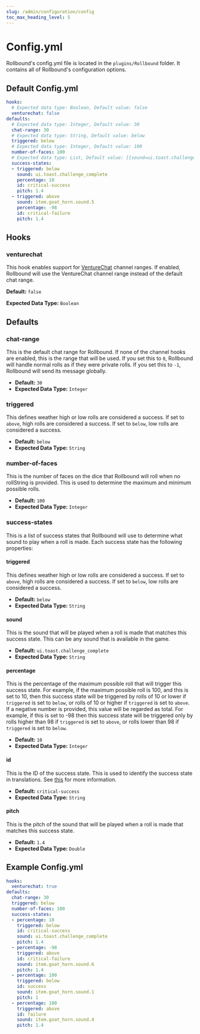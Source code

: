 ```yaml
---
slug: /admin/configuration/config
toc_max_heading_level: 5
---
```


# Config.yml

Rollbound's config.yml file is located in the `plugins/Rollbound` folder. It contains all of Rollbound's configuration options.

## Default Config.yml

```yaml title="plugins/Rollbound/config.yml"
hooks:
  # Expected data type: Boolean, Default value: false
  venturechat: false
defaults:
  # Expected data type: Integer, Default value: 30
  chat-range: 30
  # Expected data type: String, Default value: below
  triggered: below
  # Expected data type: Integer, Default value: 100
  number-of-faces: 100
  # Expected data type: List, Default value: [{sound=ui.toast.challenge_complete, percentage=10, id=critical-success, pitch=1.4, triggered=below}, {sound=item.goat_horn.sound.5, percentage=-98, id=critical-failure, pitch=1.4, triggered=above}]
  success-states:
  - triggered: below
    sound: ui.toast.challenge_complete
    percentage: 10
    id: critical-success
    pitch: 1.4
  - triggered: above
    sound: item.goat_horn.sound.5
    percentage: -98
    id: critical-failure
    pitch: 1.4
```

## Hooks

### venturechat

This hook enables support for [VentureChat](https://www.spigotmc.org/resources/venturechat.771/) channel ranges. If enabled, Rollbound will use the VentureChat channel range instead of the default chat range.

**Default:** `false`

**Expected Data Type:** `Boolean`

## Defaults

### chat-range

This is the default chat range for Rollbound. If none of the channel hooks are enabled, this is the range that will be used. If you set this to `0`, Rollbound will handle normal rolls as if they were private rolls. If you set this to `-1`, Rollbound will send its message globally.

- **Default:** `30`
- **Expected Data Type:** `Integer`

### triggered

This defines weather high or low rolls are considered a success. If set to `above`, high rolls are considered a success. If set to `below`, low rolls are considered a success.

- **Default:** `below`
- **Expected Data Type:** `String`

### number-of-faces

This is the number of faces on the dice that Rollbound will roll when no rollString is provided. This is used to determine the maximum and minimum possible rolls.

- **Default:** `100`
- **Expected Data Type:** `Integer`

### success-states

This is a list of success states that Rollbound will use to determine what sound to play when a roll is made. Each success state has the following properties:

#### triggered

This defines weather high or low rolls are considered a success. If set to `above`, high rolls are considered a success. If set to `below`, low rolls are considered a success.

- **Default:** `below`
- **Expected Data Type:** `String`

#### sound

This is the sound that will be played when a roll is made that matches this success state. This can be any sound that is available in the game.

- **Default:** `ui.toast.challenge_complete`
- **Expected Data Type:** `String`

#### percentage

This is the percentage of the maximum possible roll that will trigger this success state. For example, if the maximum possible roll is 100, and this is set to 10, then this success state will be triggered by rolls of 10 or lower if `triggered` is set to `below`, or rolls of 10 or higher if `triggered` is set to `above`. If a negative number is provided, this value will be regarded as total. For example, if this is set to -98 then this success state will be triggered only by rolls higher than 98 if `triggered` is set to `above`, or rolls lower than 98 if `triggered` is set to `below`.

- **Default:** `10`
- **Expected Data Type:** `Integer`

#### id

This is the ID of the success state. This is used to identify the success state in translations. See [this](/rollbound/admin/configuration/localization#custom-success-states) for more information.

- **Default:** `critical-success`
- **Expected Data Type:** `String`

#### pitch

This is the pitch of the sound that will be played when a roll is made that matches this success state.

- **Default:** `1.4`
- **Expected Data Type:** `Double`

## Example Config.yml

```yaml title="plugins/Rollbound/config.yml"
hooks:
  venturechat: true
defaults:
  chat-range: 30
  triggered: below
  number-of-faces: 100
  success-states:
  - percentage: 10
    triggered: below
    id: critical-success
    sound: ui.toast.challenge_complete
    pitch: 1.4
  - percentage: -98
    triggered: above
    id: critical-failure
    sound: item.goat_horn.sound.6
    pitch: 1.4
  - percentage: 100
    triggered: below
    id: success
    sound: item.goat_horn.sound.1
    pitch: 1
  - percentage: 100
    triggered: above
    id: failure
    sound: item.goat_horn.sound.4
    pitch: 1.4

```
